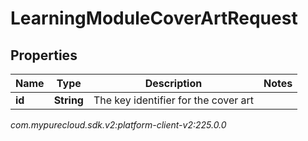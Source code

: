 # LearningModuleCoverArtRequest


## Properties

| Name | Type | Description | Notes |
| ------------ | ------------- | ------------- | ------------- |
| **id** | **String** | The key identifier for the cover art |  |




_com.mypurecloud.sdk.v2:platform-client-v2:225.0.0_
